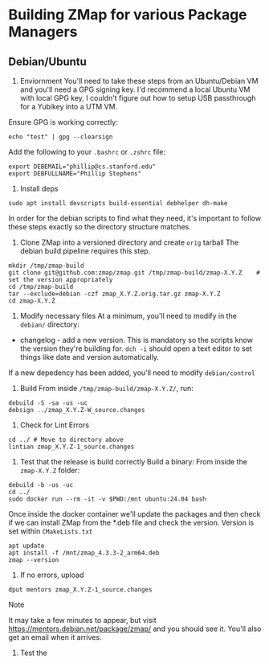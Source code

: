 # Building ZMap for various Package Managers

## Debian/Ubuntu

1. Enviornment
You'll need to take these steps from an Ubuntu/Debian VM and you'll need a GPG signing key. I'd recommend a local Ubuntu VM with local GPG key, I couldn't figure out how to setup USB passthrough for a Yubikey into a UTM VM.

Ensure GPG is working correctly:
```shell
echo "test" | gpg --clearsign
```

Add the following to your `.bashrc` or `.zshrc` file:
```shell
export DEBEMAIL="phillip@cs.stanford.edu"
export DEBFULLNAME="Phillip Stephens"
```

1. Install deps

```shell
sudo apt install devscripts build-essential debhelper dh-make
```

In order for the debian scripts to find what they need, it's important to follow these steps exactly so the directory structure matches.

1. Clone ZMap into a versioned directory and create `orig` tarball
The debian build pipeline requires this step.
```shell
mkdir /tmp/zmap-build
git clone git@github.com:zmap/zmap.git /tmp/zmap-build/zmap-X.Y.Z    # set the version appropriately
cd /tmp/zmap-build
tar --exclude=debian -czf zmap_X.Y.Z.orig.tar.gz zmap-X.Y.Z
cd zmap-X.Y.Z
```

1. Modify necessary files
At a minimum, you'll need to modify in the `debian/` directory:
- changelog - add a new version. This is mandatory so the scripts know the version they're building for. `dch -i` should open a text editor to set things like date and version automatically.

If a new depedency has been added, you'll need to modify `debian/control`

1. Build
From inside `/tmp/zmap-build/zmap-X.Y.Z/`, run:
```shell
debuild -S -sa -us -uc
debsign ../zmap_X.Y.Z-W_source.changes
```

1. Check for Lint Errors
```shell
cd ../ # Move to directory above
lintian zmap_X.Y.Z-1_source.changes
```

1. Test that the release is build correctly
Build a binary:
From inside the `zmap-X.Y.Z` folder:
```shell
debuild -b -us -uc
cd ../
sudo docker run --rm -it -v $PWD:/mnt ubuntu:24.04 bash
```
Once inside the docker container we'll update the packages and then check if we can install ZMap from the *.deb file and check the version. Version is set within `CMakeLists.txt`
```shell
apt update
apt install -f /mnt/zmap_4.3.3-2_arm64.deb
zmap --version
```


1. If no errors, upload
```shell
dput mentors zmap_X.Y.Z-1_source.changes
```

> [!NOTE]
> It may take a few minutes to appear, but visit https://mentors.debian.net/package/zmap/ and you should see it. You'll also get an email when it arrives.

1. Test the 
